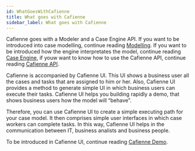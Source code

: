 ```yaml
---
id: WhatGoesWithCafienne
title: What goes with Cafienne
sidebar_label: What goes with Cafienne
---
```


Cafienne goes with a Modeler and a Case Engine API. If you want to be introduced into case modelling, continue reading [Modelling](modelCases.md). If you want to be introduced how the engine interpretates the model, continue reading [Case Engine](cafienneEngine.md), if youw want to know how to use the Cafienne API, continue reading [Cafienne API](apiAuthentication.md). 

Cafienne is accompanied by Cafienne UI. This UI shows a business user all the cases and tasks that are assigned to him or her. Also, Cafienne UI provides a method to generate simple UI in which business users can execute their tasks. Cafienne UI helps you building rapidly a demo, that shows business users how the model will “behave”.

Therefore, you can use Cafienne UI to create a simple executing path for your case model. It then comprises simple user interfaces in which case workers can complete tasks. In this way, Cafienne UI helps in the communication between IT, business analists and business people.

To be introduced in Cafienne UI, continue reading [Cafienne Demo](CafienneDemo.md).